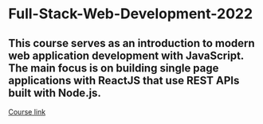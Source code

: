 # Full-Stack-Web-Development-2022
## This course serves as an introduction to modern web application development with JavaScript. The main focus is on building single page applications with ReactJS that use REST APIs built with Node.js.
[Course link](https://fullstackopen.com/)
